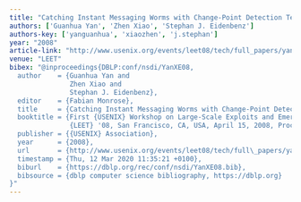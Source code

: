 ```yaml
---
title: "Catching Instant Messaging Worms with Change-Point Detection Techniques."
authors: ['Guanhua Yan', 'Zhen Xiao', 'Stephan J. Eidenbenz']
authors-key: ['yanguanhua', 'xiaozhen', 'j.stephan']
year: "2008"
article-link: "http://www.usenix.org/events/leet08/tech/full_papers/yan/yan.pdf"
venue: "LEET"
bibex: "@inproceedings{DBLP:conf/nsdi/YanXE08,
  author    = {Guanhua Yan and
               Zhen Xiao and
               Stephan J. Eidenbenz},
  editor    = {Fabian Monrose},
  title     = {Catching Instant Messaging Worms with Change-Point Detection Techniques},
  booktitle = {First {USENIX} Workshop on Large-Scale Exploits and Emergent Threats,
               {LEET} '08, San Francisco, CA, USA, April 15, 2008, Proceedings},
  publisher = {{USENIX} Association},
  year      = {2008},
  url       = {http://www.usenix.org/events/leet08/tech/full\_papers/yan/yan.pdf},
  timestamp = {Thu, 12 Mar 2020 11:35:21 +0100},
  biburl    = {https://dblp.org/rec/conf/nsdi/YanXE08.bib},
  bibsource = {dblp computer science bibliography, https://dblp.org}
}"
---
```

